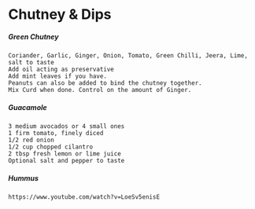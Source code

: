 # Chutney & Dips

##### Green Chutney

```
Coriander, Garlic, Ginger, Onion, Tomato, Green Chilli, Jeera, Lime, salt to taste
Add oil acting as preservative
Add mint leaves if you have.
Peanuts can also be added to bind the chutney together.
Mix Curd when done. Control on the amount of Ginger.
```

##### Guacamole

```
3 medium avocados or 4 small ones
1 firm tomato, finely diced
1/2 red onion
1/2 cup chopped cilantro
2 tbsp fresh lemon or lime juice
Optional salt and pepper to taste
```

##### Hummus

```
https://www.youtube.com/watch?v=LoeSv5enisE
```



